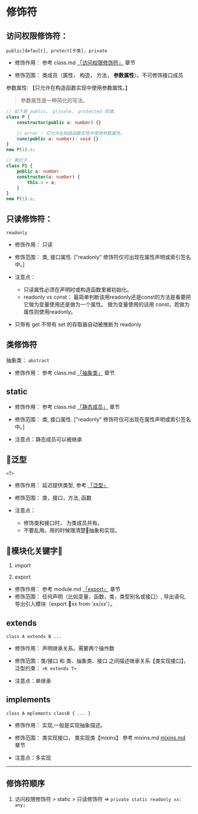# 修饰符

## 访问权限修饰符：
`public[default], protect[子类], private`

- 修饰作用： 参考 class.md [「访问权限修饰符」](./class.md) 章节

- 修饰范围： 类成员（属性， 构造， 方法， __参数属性__）。不可修饰接口成员

参数属性: 【只允许在构造函数实现中使用参数属性。】

> 参数属性是一种简化的写法。
```typescript
// 如下是 public。 private， protected 同理。
class P {
    constructor(public a: number) {}

    // error : 只允许在构造函数实现中使用参数属性。
    name(public a: number): void {}
}
new P(1).a;

// 等价于
class P1 {
    public a: number
    constructor(a: number) {
        this.a = a;
    }
}
new P(1).a;
```


## 只读修饰符：
`readonly`

- 修饰作用： 只读

- 修饰范围： 类, 接口属性. ["readonly" 修饰符仅可出现在属性声明或索引签名中。]

- 注意点：
    - 只读属性必须在声明时或构造函数里被初始化。
    - readonly vs const： 最简单判断该用readonly还是const的方法是看要把它做为变量使用还是做为一个属性。 做为变量使用的话用 const，若做为属性则使用readonly。

- 只带有 get 不带有 set 的存取器自动被推断为 readonly


## 类修饰符

抽象类： `abstract`

- 修饰作用： 参考 class.md [「抽象类」](./class.md) 章节


## static

- 修饰作用： 参考 class.md [「静态成员」](./class.md) 章节

- 修饰范围： 类, 接口属性. ["readonly" 修饰符仅可出现在属性声明或索引签名中。]

- 注意点：静态成员可以被继承


## 泛型
`<T>`

- 修饰作用： 延迟提供类型, 参考 [「泛型」](./generics.md)

- 修饰范围： 类，接口，方法, 函数

- 注意点：
    - 修饰类和接口时， 为类成员共有。
    - 不要乱用。用的时候理清楚抽象和实现。



## 模块化关键字

1. import

2. export
- 修饰作用： 参考 module.md [「export」](./module.md) 章节
- 修饰范围： 任何声明（比如变量，函数，类，类型别名或接口）, 导出语句, 导出引入模块（export xx from 'xx/xx'）。


## extends
`class A extends B ...`

- 修饰作用： 声明继承关系。需要两个操作数

- 修饰范围：类/接口 和 类、抽象类、接口 之间描述继承关系【类实现接口】， 泛型约束： `<K extends T>`

- 注意点：单继承


## implements
`class A mplements classB { ... }`

- 修饰作用： 实现,一般是实现抽象描述。

- 修饰范围： 类实现接口， 类实现类【mixins】   参考 mixins.md [mixins.md](./mixins.md) 章节

- 注意点：多实现




----


## 修饰符顺序

1. 访问权限修饰符 > static  > 只读修饰符 => `private static readonly xx: any;`
